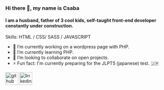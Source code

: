 ### Hi there 👋, my name is Csaba
#### I am a husband, father of 3 cool kids, self-taught front-end developer constantly under construction.


Skills: HTML / CSS/ SASS / JAVASCRIPT 

- 🔭 I’m currently working on a wordpress page with PHP. 
- 🌱 I’m currently learning PHP.
- 👯 I’m looking to collaborate on open projects. 
- ⚡ Fun fact: I'm currently preparing for the JLPT5 (japanese) test. :jp: 


[<img src='https://cdn.jsdelivr.net/npm/simple-icons@3.0.1/icons/github.svg' alt='github' height='40'>](https://github.com/Farkas80)  [<img src='https://cdn.jsdelivr.net/npm/simple-icons@3.0.1/icons/linkedin.svg' alt='linkedin' height='40'>](https://linkedin.com/in/csaba-farkas-09998315b)  




